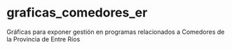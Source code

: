 # graficas_comedores_er
Gráficas para exponer gestión en programas relacionados a Comedores de la Provincia de Entre Ríos
